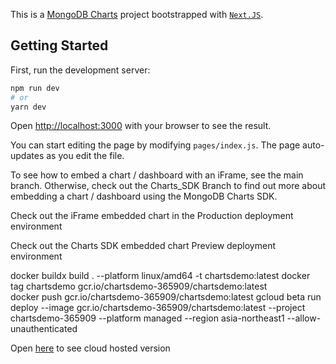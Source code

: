 This is a [MongoDB Charts](https://www.mongodb.com/docs/charts/) project bootstrapped with [`Next.JS`](https://github.com/vercel/next.js/tree/canary/packages/create-next-app).

## Getting Started

First, run the development server:

```bash
npm run dev
# or
yarn dev
```

Open [http://localhost:3000](http://localhost:3000) with your browser to see the result.

You can start editing the page by modifying `pages/index.js`. The page auto-updates as you edit the file.

To see how to embed a chart / dashboard with an iFrame, see the main branch. Otherwise, check out the Charts_SDK Branch to find out more about embedding a chart / dashboard using the MongoDB Charts SDK.

Check out the iFrame embedded chart in the Production deployment environment

Check out the Charts SDK embedded chart Preview deployment environment

docker buildx build . --platform linux/amd64 -t chartsdemo:latest
docker tag chartsdemo gcr.io/chartsdemo-365909/chartsdemo:latest  
docker push gcr.io/chartsdemo-365909/chartsdemo:latest
gcloud beta run deploy --image gcr.io/chartsdemo-365909/chartsdemo:latest --project chartsdemo-365909 --platform managed --region asia-northeast1 --allow-unauthenticated

Open [here](https://chartsdemo-cxss7zdlva-an.a.run.app/) to see cloud hosted version
